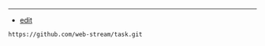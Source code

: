 


---
+ [edit](https://github.com/web-stream/task/edit/main/README.md)
```
https://github.com/web-stream/task.git
```
